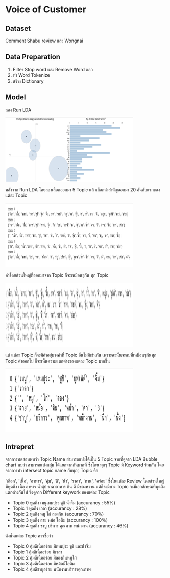 # Voice of Customer

## Dataset
Comment Shabu review และ Wongnai

## Data Preparation
1. Filter Stop word และ Remove Word ออก
2. ทำ Word Tokenize
3. สร้าง Dictionary

## Model
ลอง Run LDA 

<img src="https://github.com/yakonaru/BADS7105/blob/main/Homework%2011%20-%20Voice%20of%20Customer/LDA.png" data-canonical-src="https://github.com/yakonaru/BADS7105/blob/main/Homework%2011%20-%20Voice%20of%20Customer/LDA.png" width="400" height="200" />

หลังจาก Run LDA โดยลองเลือกออกมา 5 Topic แล้วเลือกคำสำคัญออกมา 20 อันดับแรกของแต่ละ Topic

<img src="https://github.com/yakonaru/BADS7105/blob/main/Homework%2011%20-%20Voice%20of%20Customer/all.png" data-canonical-src="https://github.com/yakonaru/BADS7105/blob/main/Homework%2011%20-%20Voice%20of%20Customer/all.png" width="400" height="200" />

คำโดยส่วนใหญ่ที่ออกมาจาก Topic ก็จะเหมือนๆกัน ทุก Topic 

<img src="https://github.com/yakonaru/BADS7105/blob/main/Homework%2011%20-%20Voice%20of%20Customer/intersection.png" data-canonical-src="https://github.com/yakonaru/BADS7105/blob/main/Homework%2011%20-%20Voice%20of%20Customer/intersection.png" width="400" height="200" />

แต่ แต่ละ Topic ก็จะมีคำอยุ่บางคำที่ Topic อื่นไม่มีเช่นกัน เพราะฉะนั้นจะลบที่เหมือนๆกันทุก Topic คำออกไป ก็จะเห็นความแตกต่างของแต่ละ Topic มากขึ้น

<img src="https://github.com/yakonaru/BADS7105/blob/main/Homework%2011%20-%20Voice%20of%20Customer/diff.png" data-canonical-src="https://github.com/yakonaru/BADS7105/blob/main/Homework%2011%20-%20Voice%20of%20Customer/diff.png" width="400" height="200" />

## Intrepret

จากการทดสอบพบว่า Topic Name สามารถแบ่งได้เป็น 5 Topic จากที่ดูจาก LDA Bubble chart พบว่า สามารถแบ่งกลุ่ม ได้แยกจากกันมากที่ ซึ่งโดย
ทุกๆ Topic มี Keyword ร่วมกัน โดยจากการทำ intersect topic name กับทุกๆ Topic คือ

'เลือก', 'เนื้อ', 'อาหาร', 'คุ้ม', 'ดี', 'น้ำ', 'ราคา', 'ทาน', 'อร่อย'
ซึ่งในแต่ละ Review โดยส่วนใหญ่ มีพูดถึง เนื้อ อาหาร น้ำซุป ราคาอาหาร กิน ดี มีของหวาน
แต่ก็จะมีบาง Topic จะมีเอกลักษณ์ที่พูดถึงแตกต่างกันไป ซึ่งดูจาก Different keywork ของแต่ละ Topic
* Topic 0 พูดถึง เมนูเทมปุระ ซูชิ น้ำจิ้ม (accurancy : 55%)
* Topic 1 พูดถึง เวลา (accurancy : 28%)
* Topic 2 พูดถึง หมู ไก่ ลองกิน (accurancy : 70%)
* Topic 3 พูดถึง สาย หม้อ ไอติม (accurancy : 100%)
* Topic 4 พูดถึง ชาบู บริการ คุณภาพ พนักงาน (accurancy : 46%)

ดังนั้นแต่ละ Topic ควรชื่อว่า
* Topic 0 คุ้มดีเนื้ออร่อย มีเทมปุระ ซูชิ และน้ำจิ้ม
* Topic 1 คุ้มดีเนื้ออร่อย มีเวลา
* Topic 2 คุ้มดีเนื้ออร่อย มีลองกินหมูไก่
* Topic 3 คุ้มดีเนื้ออร่อย มีหม้อมีไอติม
* Topic 4 คุ้มดีชาบูอร่อย พนักงานบริการคุณภาพ
